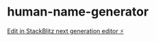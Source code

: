 # human-name-generator

[Edit in StackBlitz next generation editor ⚡️](https://stackblitz.com/~/github.com/hamisbela/human-name-generator)
